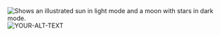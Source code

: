 <picture>
  <source media="(prefers-color-scheme: dark)" srcset="https://user-images.githubusercontent.com/25423296/163456776-7f95b81a-f1ed-45f7-b7ab-8fa810d529fa.png">
  <source media="(prefers-color-scheme: light)" srcset="https://user-images.githubusercontent.com/25423296/163456779-a8556205-d0a5-45e2-ac17-42d089e3c3f8.png">
  <img alt="Shows an illustrated sun in light mode and a moon with stars in dark mode." src="https://user-images.githubusercontent.com/25423296/163456779-a8556205-d0a5-45e2-ac17-42d089e3c3f8.png">
</picture>

<picture>
 <source media="(prefers-color-scheme: dark)" srcset="https://www.contactsplus.com/wp-content/uploads/2019/09/dark-mode-blog-1024x683.jpg">
 <source media="(prefers-color-scheme: light)" srcset="https://encrypted-tbn0.gstatic.com/images?q=tbn:ANd9GcReCWMTlFtvwRduMxdywPOP__u3OfW12JPO6w&s">
 <img alt="YOUR-ALT-TEXT" src="https://encrypted-tbn0.gstatic.com/images?q=tbn:ANd9GcRjGHuMf8-vXwVmX_9KgNupLYESk-1toPUH0w&s">
</picture>


<!--
**Sakil78/Sakil78** is a ✨ _special_ ✨ repository because its `README.md` (this file) appears on your GitHub profile.

Here are some ideas to get you started:

- 🔭 I’m currently working on ...
- 🌱 I’m currently learning ...
- 👯 I’m looking to collaborate on ...
- 🤔 I’m looking for help with ...
- 💬 Ask me about ...
- 📫 How to reach me: ...
- 😄 Pronouns: ...
- ⚡ Fun fact: ...
-->
